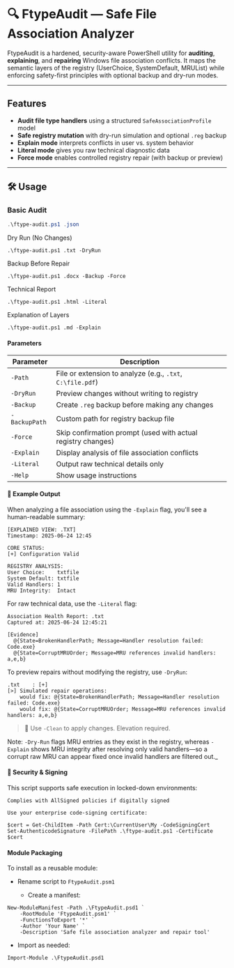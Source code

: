 # 🔍 FtypeAudit — Safe File Association Analyzer

FtypeAudit is a hardened, security-aware PowerShell utility for **auditing**, **explaining**, and **repairing** Windows file association conflicts. It maps the semantic layers of the registry (UserChoice, SystemDefault, MRUList) while enforcing safety-first principles with optional backup and dry-run modes.

---

##  Features

- **Audit file type handlers** using a structured `SafeAssociationProfile` model
- **Safe registry mutation** with dry-run simulation and optional `.reg` backup
- **Explain mode** interprets conflicts in user vs. system behavior
- **Literal mode** gives you raw technical diagnostic data
- **Force mode** enables controlled registry repair (with backup or preview)

---

## 🛠 Usage

### Basic Audit

```powershell
.\ftype-audit.ps1 .json
```


Dry Run (No Changes)
```
.\ftype-audit.ps1 .txt -DryRun
```
Backup Before Repair
```
.\ftype-audit.ps1 .docx -Backup -Force
```
Technical Report
```
.\ftype-audit.ps1 .html -Literal
```
Explanation of Layers
```
.\ftype-audit.ps1 .md -Explain
```
#### Parameters

| Parameter   | Description                                                   |
|-------------|---------------------------------------------------------------|
| `-Path`     | File or extension to analyze (e.g., `.txt`, `C:\file.pdf`)    |
| `-DryRun`   | Preview changes without writing to registry                   |
| `-Backup`   | Create `.reg` backup before making any changes                |
| `-BackupPath` | Custom path for registry backup file                        |
| `-Force`    | Skip confirmation prompt (used with actual registry changes)  |
| `-Explain`  | Display analysis of file association conflicts                |
| `-Literal`  | Output raw technical details only                             |
| `-Help`     | Show usage instructions                                       |

#### 🧾 **Example Output**

When analyzing a file association using the `-Explain` flag, you'll see a human-readable summary:

```plaintext
[EXPLAINED VIEW: .TXT]
Timestamp: 2025-06-24 12:45

CORE STATUS:
[+] Configuration Valid

REGISTRY ANALYSIS:
User Choice:    txtfile
System Default: txtfile
Valid Handlers: 1
MRU Integrity:  Intact
````

For raw technical data, use the `-Literal` flag:

```plaintext
Association Health Report: .txt
Captured at: 2025-06-24 12:45:21

[Evidence]
  @{State=BrokenHandlerPath; Message=Handler resolution failed: Code.exe}
  @{State=CorruptMRUOrder; Message=MRU references invalid handlers: a,e,b}
```

To preview repairs without modifying the registry, use `-DryRun`:

```plaintext
.txt    : [+]
[>] Simulated repair operations:
    would fix: @{State=BrokenHandlerPath; Message=Handler resolution failed: Code.exe}
    would fix: @{State=CorruptMRUOrder; Message=MRU references invalid handlers: a,e,b}
```
> 🛑 Use `-Clean` to apply changes. Elevation required.

Note: `-Dry-Run` flags MRU entries as they exist in the registry, whereas `-Explain` shows MRU integrity after resolving only valid handlers—so a corrupt raw MRU can appear fixed once invalid handlers are filtered out._





#### 🔐 Security & Signing

This script supports safe execution in locked-down environments:

    Complies with AllSigned policies if digitally signed

    Use your enterprise code-signing certificate:
```
$cert = Get-ChildItem -Path Cert:\CurrentUser\My -CodeSigningCert
Set-AuthenticodeSignature -FilePath .\ftype-audit.ps1 -Certificate $cert
```
#### Module Packaging

To install as a reusable module:

- Rename script to `FtypeAudit.psm1`

    + Create a manifest:
```
New-ModuleManifest -Path .\FtypeAudit.psd1 `
    -RootModule 'FtypeAudit.psm1' `
    -FunctionsToExport '*' `
    -Author 'Your Name' `
    -Description 'Safe file association analyzer and repair tool'
```
- Import as needed:
```
Import-Module .\FtypeAudit.psd1
```
